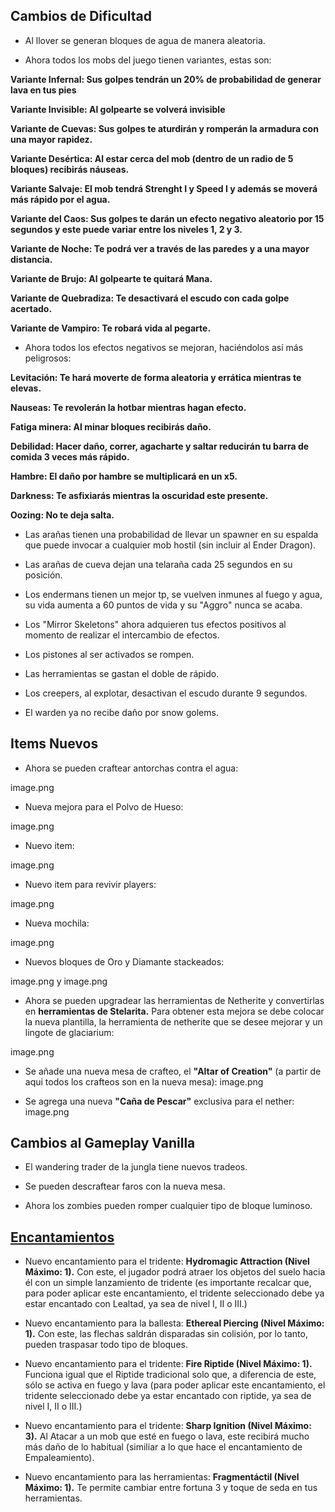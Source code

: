 ## Cambios de Dificultad

- Al llover se generan bloques de agua de manera aleatoria.

- Ahora todos los mobs del juego tienen variantes, estas son:

__Variante Infernal: Sus golpes tendrán un 20% de probabilidad de generar lava en tus pies__

__Variante Invisible: Al golpearte se volverá invisible__

__Variante de Cuevas: Sus golpes te aturdirán y romperán la armadura con una mayor rapidez.__

__Variante Desértica: Al estar cerca del mob (dentro de un radio de 5 bloques) recibirás náuseas.__

__Variante Salvaje: El mob tendrá Strenght I y Speed I y además se moverá más rápido por el agua.__

__Variante del Caos: Sus golpes te darán un efecto negativo aleatorio por 15 segundos y este puede variar entre los niveles 1, 2 y 3.__

__Variante de Noche: Te podrá ver a través de las paredes y a una mayor distancia.__

__Variante de Brujo: Al golpearte te quitará Mana.__

__Variante de Quebradiza: Te desactivará el escudo con cada golpe acertado.__

__Variante de Vampiro: Te robará vida al pegarte.__

- Ahora todos los efectos negativos se mejoran, haciéndolos así más peligrosos:

__Levitación: Te hará moverte de forma aleatoria y errática mientras te elevas.__

__Nauseas: Te revolerán la hotbar mientras hagan efecto.__

__Fatiga minera: Al minar bloques recibirás daño.__

__Debilidad: Hacer daño, correr, agacharte y saltar reducirán tu barra de comida 3 veces más rápido.__

__Hambre: El daño por hambre se multiplicará en un x5.__

__Darkness: Te asfixiarás mientras la oscuridad este presente.__

__Oozing: No te deja salta.__

- Las arañas tienen una probabilidad de llevar un spawner en su espalda que puede invocar a cualquier mob hostil (sin incluir al Ender Dragon).

- Las arañas de cueva dejan una telaraña cada 25 segundos en su posición.

- Los endermans tienen un mejor tp, se vuelven inmunes al fuego y agua, su vida aumenta a 60 puntos de vida y su "Aggro" nunca se acaba.

- Los "Mirror Skeletons" ahora adquieren tus efectos positivos al momento de realizar el intercambio de efectos.

- Los pistones al ser activados se rompen.

- Las herramientas se gastan el doble de rápido.

- Los creepers, al explotar, desactivan el escudo durante 9 segundos.

- El warden ya no recibe daño por snow golems.

## Items Nuevos

- Ahora se pueden craftear antorchas contra el agua: 

image.png

- Nueva mejora para el Polvo de Hueso: 

image.png

- Nuevo item: 

image.png

- Nuevo item para revivir players: 

image.png

- Nueva mochila: 

image.png

- Nuevos bloques de Oro y Diamante stackeados: 

image.png y image.png

- Ahora se pueden upgradear las herramientas de Netherite y convertirlas en __herramientas de Stelarita.__ Para obtener esta mejora se debe colocar la nueva plantilla, la herramienta de netherite que se desee mejorar y un lingote de glaciarium: 

image.png

- Se añade una nueva mesa de crafteo, el __"Altar of Creation"__ (a partir de aqui todos los crafteos son en la nueva mesa): image.png

- Se agrega una nueva __"Caña de Pescar"__ exclusiva para el nether: image.png

## Cambios al Gameplay Vanilla

- El wandering trader de la jungla tiene nuevos tradeos.

- Se pueden descraftear faros con la nueva mesa.

- Ahora los zombies pueden romper cualquier tipo de bloque luminoso.

## [Encantamientos](https://github.com/MiguelVeraXd/Valley-Dimensional-Wiki/blob/main/Main/Wiki/encartamiento.md) 

- Nuevo encantamiento para el tridente: __Hydromagic Attraction (Nivel Máximo: 1).__ Con este, el jugador podrá atraer los objetos del suelo hacia él con un simple lanzamiento de tridente (es importante recalcar que, para poder aplicar este encantamiento, el tridente seleccionado debe ya estar encantado con Lealtad, ya sea de nivel I, II o III.)

- Nuevo encantamiento para la ballesta: __Ethereal Piercing (Nivel Máximo: 1).__ Con este, las flechas saldrán disparadas sin colisión, por lo tanto, pueden traspasar todo tipo de bloques. 

- Nuevo encantamiento para el tridente: __Fire Riptide (Nivel Máximo: 1).__ Funciona igual que el Riptide tradicional solo que, a diferencia de este, sólo se activa en fuego y lava (para poder aplicar este encantamiento, el tridente seleccionado debe ya estar encantado con riptide, ya sea de nivel I, II o III.)

- Nuevo encantamiento para el tridente: __Sharp Ignition (Nivel Máximo: 3).__ Al Atacar a un mob que esté en fuego o lava, este recibirá mucho más daño de lo habitual (similiar a lo que hace el encantamiento de Empaleamiento).

- Nuevo encantamiento para las herramientas: __Fragmentáctil (Nivel Máximo: 1).__ Te permite cambiar entre fortuna 3 y toque de seda en tus herramientas.


